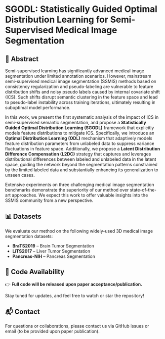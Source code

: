 # SGODL: Statistically Guided Optimal Distribution Learning for Semi-Supervised Medical Image Segmentation

## 📄 Abstract

Semi-supervised learning has significantly advanced medical image segmentation under limited annotation scenarios. However, mainstream semi-supervised medical image segmentation (SSMIS) methods based on consistency regularization and pseudo-labeling are vulnerable to feature distribution shifts and noisy pseudo labels caused by internal covariate shift (ICS). Such shifts disrupt semantic clustering in the feature space and lead to pseudo-label instability across training iterations, ultimately resulting in suboptimal model performance.

In this work, we present the first systematic analysis of the impact of ICS in semi-supervised semantic segmentation, and propose a **Statistically Guided Optimal Distribution Learning (SGODL)** framework that explicitly models feature distributions to mitigate ICS. Specifically, we introduce an **Optimal Distribution Learning (ODL)** mechanism that adaptively models feature distribution parameters from unlabeled data to suppress variance fluctuations in feature space. Additionally, we propose a **Latent Distribution Difference Compensation (L2DC)** strategy that captures and leverages distributional differences between labeled and unlabeled data in the latent space, guiding the network beyond the segmentation patterns constrained by the limited labeled data and substantially enhancing its generalization to unseen cases.

Extensive experiments on three challenging medical image segmentation benchmarks demonstrate the superiority of our method over state-of-the-art approaches. We expect this work to offer valuable insights into the SSMIS community from a new perspective.

## 📊 Datasets

We evaluate our method on the following widely-used 3D medical image segmentation datasets:

- **BraTS2019** – Brain Tumor Segmentation  
- **LiTS2017** – Liver Tumor Segmentation  
- **Pancreas-NIH** – Pancreas Segmentation

## 📂 Code Availability

👉 **Full code will be released upon paper acceptance/publication.**

Stay tuned for updates, and feel free to watch or star the repository!

## 📬 Contact

For questions or collaborations, please contact us via GitHub Issues or email (to be provided upon paper publication).
